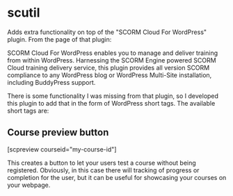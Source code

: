 scutil
======

Adds extra functionality on top of the "SCORM Cloud For WordPress" plugin. From the page of that plugin:

SCORM Cloud For WordPress enables you to manage and deliver training from within WordPress. Harnessing 
the SCORM Engine powered SCORM Cloud training delivery service, this plugin provides all version SCORM
compliance to any WordPress blog or WordPress Multi-Site installation, including BuddyPress support.

There is some functionality I was missing from that plugin, so I developed this plugin to add that in the 
form of WordPress short tags. The available short tags are:

Course preview button
---------------------

[scpreview courseid="my-course-id"]

This creates a button to let your users test a course without being registered. Obviously, in this case there will 
tracking of progress or completion for the user, but it can be useful for showcasing your courses on your
webpage.
